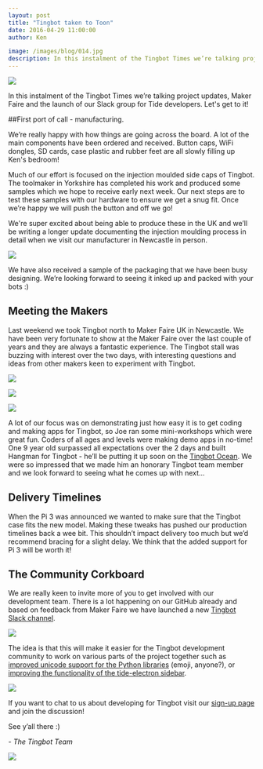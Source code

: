 ```yaml
---
layout: post
title: "Tingbot taken to Toon"
date: 2016-04-29 11:00:00
author: Ken

image: /images/blog/014.jpg
description: In this instalment of the Tingbot Times we’re talking project updates, Maker Faire and the launch of our Slack group for Tide developers. Let's get to it!
---
```


![](/images/blog/014-1.jpg)


In this instalment of the Tingbot Times we’re talking project updates, Maker Faire and the launch of our Slack group for Tide developers. Let's get to it!


##First port of call - manufacturing.

We’re really happy with how things are going across the board. A lot of the main components have been ordered and received. Button caps, WiFi dongles, SD cards, case plastic and rubber feet are all slowly filling up Ken's bedroom!

Much of our effort is focused on the injection moulded side caps of Tingbot. The toolmaker in Yorkshire has completed his work and produced some samples which we hope to receive early next week. Our next steps are to test these samples with our hardware to ensure we get a snug fit. Once we’re happy we will push the button and off we go!

We're super excited about being able to produce these in the UK and we’ll be writing a longer update documenting the injection moulding process in detail when we visit our manufacturer in Newcastle in person.

![](/images/blog/014-2.jpeg)


We have also received a sample of the packaging that we have been busy designing. We’re looking forward to seeing it inked up and packed with your bots :)


## Meeting the Makers

Last weekend we took Tingbot north to Maker Faire UK in Newcastle. We have been very fortunate to show at the Maker Faire over the last couple of years and they are always a fantastic experience. The Tingbot stall was buzzing with interest over the two days, with interesting questions and ideas from other makers keen to experiment with Tingbot.

![](/images/blog/014-3.jpg)


![](/images/blog/014-4.jpg)


![](/images/blog/014-5.jpg)


A lot of our focus was on demonstrating just how easy it is to get coding and making apps for Tingbot, so Joe ran some mini-workshops which were great fun. Coders of all ages and levels were making demo apps in no-time! One 9 year old surpassed all expectations over the 2 days and built Hangman for Tingbot - he’ll be putting it up soon on the [Tingbot Ocean](//ocean.tingbot.com/). We were so impressed that we made him an honorary Tingbot team member and we look forward to seeing what he comes up with next...


## Delivery Timelines

When the Pi 3 was announced we wanted to make sure that the Tingbot case fits the new model. Making these tweaks has pushed our production timelines back a wee bit. This shouldn’t impact delivery too much but we’d recommend bracing for a slight delay. We think that the added support for Pi 3 will be worth it!


## The Community Corkboard

We are really keen to invite more of you to get involved with our development team. There is a lot happening on our GitHub already and based on feedback from Maker Faire we have launched a new [Tingbot Slack channel](//slack.tingbot.com/). 

![](/images/blog/014-6.png)


The idea is that this will make it easier for the Tingbot development community to work on various parts of the project together such as [improved unicode support for the Python libraries](//github.com/tingbot/tingbot-python/issues/16) (emoji, anyone?), or [improving the functionality of the tide-electron sidebar](//github.com/tingbot/tide-electron/issues/8). 

![](/images/blog/014-7.png)


If you want to chat to us about developing for Tingbot visit our [sign-up page](//slack.tingbot.com/) and join the discussion!

See y’all there :)

*- The Tingbot Team*

![](/images/blog/014-8.jpg)


